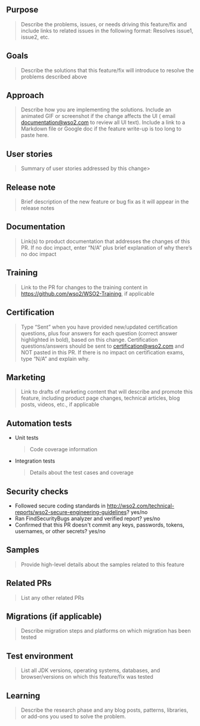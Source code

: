 ## Purpose

> Describe the problems, issues, or needs driving this feature/fix and include links to related issues in the following
> format: Resolves issue1, issue2, etc.

## Goals

> Describe the solutions that this feature/fix will introduce to resolve the problems described above

## Approach

> Describe how you are implementing the solutions. Include an animated GIF or screenshot if the change affects the UI (
> email documentation@wso2.com to review all UI text). Include a link to a Markdown file or Google doc if the feature
> write-up is too long to paste here.

## User stories

> Summary of user stories addressed by this change>

## Release note

> Brief description of the new feature or bug fix as it will appear in the release notes

## Documentation

> Link(s) to product documentation that addresses the changes of this PR. If no doc impact, enter “N/A” plus brief
> explanation of why there’s no doc impact

## Training

> Link to the PR for changes to the training content in https://github.com/wso2/WSO2-Training, if applicable

## Certification

> Type “Sent” when you have provided new/updated certification questions, plus four answers for each question (correct
> answer highlighted in bold), based on this change. Certification questions/answers should be sent to
> certification@wso2.com and NOT pasted in this PR. If there is no impact on certification exams, type “N/A” and explain
> why.

## Marketing

> Link to drafts of marketing content that will describe and promote this feature, including product page changes,
> technical articles, blog posts, videos, etc., if applicable

## Automation tests

- Unit tests
  > Code coverage information
- Integration tests
  > Details about the test cases and coverage

## Security checks

- Followed secure coding standards in http://wso2.com/technical-reports/wso2-secure-engineering-guidelines? yes/no
- Ran FindSecurityBugs analyzer and verified report? yes/no
- Confirmed that this PR doesn't commit any keys, passwords, tokens, usernames, or other secrets? yes/no

## Samples

> Provide high-level details about the samples related to this feature

## Related PRs

> List any other related PRs

## Migrations (if applicable)

> Describe migration steps and platforms on which migration has been tested

## Test environment

> List all JDK versions, operating systems, databases, and browser/versions on which this feature/fix was tested

## Learning

> Describe the research phase and any blog posts, patterns, libraries, or add-ons you used to solve the problem.